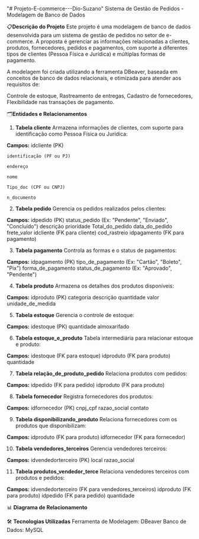 "# Projeto-E-commerce---Dio-Suzano" 
Sistema de Gestão de Pedidos - Modelagem de Banco de Dados

📋**Descrição do Projeto**
Este projeto é uma modelagem de banco de dados desenvolvida para um sistema de gestão de pedidos no setor de e-commerce. A proposta é gerenciar as informações relacionadas a clientes, produtos, fornecedores, pedidos e pagamentos, com suporte a diferentes tipos de clientes (Pessoa Física e Jurídica) e múltiplas formas de pagamento.

A modelagem foi criada utilizando a ferramenta DBeaver, baseada em conceitos de banco de dados relacionais, e otimizada para atender aos requisitos de:

Controle de estoque,
Rastreamento de entregas,
Cadastro de fornecedores,
Flexibilidade nas transações de pagamento.

🗂️**Entidades e Relacionamentos**

1. **Tabela cliente**
Armazena informações de clientes, com suporte para identificação como Pessoa Física ou Jurídica:

**Campos:**
    idcliente (PK)
    
    identificação (PF ou PJ)
    
    endereço
    
    nome
    
    Tipo_doc (CPF ou CNPJ)
    
    n_documento

2. **Tabela pedido**
Gerencia os pedidos realizados pelos clientes:

**Campos:**
    idpedido (PK)
    status_pedido (Ex: "Pendente", "Enviado", "Concluído")
    descrição
    prioridade
    Total_do_pedido
    data_do_pedido
    frete_valor
    idcliente (FK para cliente)
    cod_rastreio
    idpagamento (FK para pagamento)

3. **Tabela pagamento**
Controla as formas e o status de pagamentos:

**Campos:**
    idpagamento (PK)
    tipo_de_pagamento (Ex: "Cartão", "Boleto", "Pix")
    forma_de_pagamento
    status_de_pagamento (Ex: "Aprovado", "Pendente")

4. **Tabela produto**
Armazena os detalhes dos produtos disponíveis:

**Campos:**
    idproduto (PK)
    categoria
    descrição
    quantidade
    valor
    unidade_de_medida

5. **Tabela estoque**
Gerencia o controle de estoque:

**Campos:**
    idestoque (PK)
    quantidade
    almoxarifado

6. **Tabela estoque_e_produto**
Tabela intermediária para relacionar estoque e produto:

**Campos:**
    idestoque (FK para estoque)
    idproduto (FK para produto)
    quantidade

7. **Tabela relação_de_produto_pedido**
Relaciona produtos com pedidos:

**Campos:**
    idpedido (FK para pedido)
    idproduto (FK para produto)

8. **Tabela fornecedor**
Registra fornecedores dos produtos:

**Campos:**
    idfornecedor (PK)
    cnpj_cpf
    razao_social
    contato

9. **Tabela disponibilizando_produto**
Relaciona fornecedores com os produtos que disponibilizam:

**Campos:**
    idproduto (FK para produto)
    idfornecedor (FK para fornecedor)

10. **Tabela vendedores_terceiros**
Gerencia vendedores terceiros:

**Campos:**
    idvendedorterceiro (PK)
    local
    razao_social

11. **Tabela produtos_vendedor_terce**
Relaciona vendedores terceiros com produtos e pedidos:

**Campos:**
    idvendedorterceiro (FK para vendedores_terceiros)
    idproduto (FK para produto)
    idpedido (FK para pedido)
    quantidade

📊 **Diagrama de Relacionamento**

🛠️ **Tecnologias Utilizadas**
Ferramenta de Modelagem: DBeaver
Banco de Dados: MySQL

